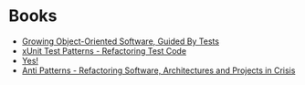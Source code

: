 Books
=====

* [Growing Object-Oriented Software, Guided By Tests](goos/README.md)
* [xUnit Test Patterns - Refactoring Test Code](xUnitPatterns/README.md)
* [Yes!](yes/README.md)
* [Anti Patterns - Refactoring Software, Architectures and Projects in Crisis](anti-patterns/README.md)

